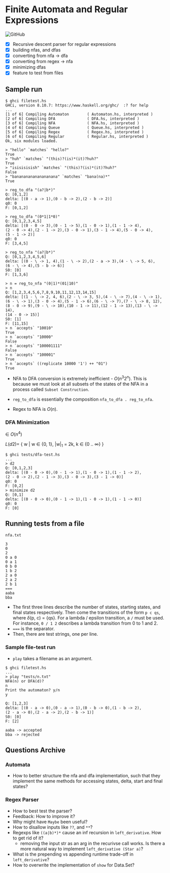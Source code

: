 # Finite Automata and Regular Expressions

![GitHub](https://img.shields.io/github/license/Directoire/under-construction-template)

- [x] Recursive descent parser for regular expressions
- [x] building nfas, and dfas
- [x] converting from nfa -> dfa
- [x] converting from regex -> nfa
- [x] minimizing dfas
- [x] feature to test from files

## Sample run 

```
$ ghci filetest.hs 
GHCi, version 8.10.7: https://www.haskell.org/ghc/  :? for help
...
[1 of 6] Compiling Automaton        ( Automaton.hs, interpreted )
[2 of 6] Compiling DFA              ( DFA.hs, interpreted )
[3 of 6] Compiling NFA              ( NFA.hs, interpreted )
[4 of 6] Compiling Queue            ( Queue.hs, interpreted )
[5 of 6] Compiling Regex            ( Regex.hs, interpreted )
[6 of 6] Compiling Regular          ( Regular.hs, interpreted )
Ok, six modules loaded.

> "hello" `matches` "hello?"
True
> "huh" `matches` "(this)?(is)*(it)?huh?"
True
> "isisisisish" `matches` "(this)?(is)*(it)?huh?"
False
> "bananananananananana" `matches` "bana(na)*"
True

> reg_to_dfa "(a?|b*)"
Q: [0,1,2] 
delta: [(0 - a -> 1),(0 - b -> 2),(2 - b -> 2)] 
q0: 0 
F: [0,1,2]

> reg_to_dfa "(0*1|1*0)"
Q: [0,1,2,3,4,5] 
delta: [(0 - 0 -> 3),(0 - 1 -> 5),(1 - 0 -> 1),(1 - 1 -> 4),
(2 - 0 -> 4),(2 - 1 -> 2),(3 - 0 -> 1),(3 - 1 -> 4),(5 - 0 -> 4),
(5 - 1 -> 2)] 
q0: 0 
F: [3,4,5]

> reg_to_nfa "(a?|b*)"
Q: [0,1,2,3,4,5,6] 
delta: [(0 - \ -> 1, 4),(1 - \ -> 2),(2 - a -> 3),(4 - \ -> 5, 6),
(6 - \ -> 4),(5 - b -> 6)] 
S0: [0] 
F: [1,3,6]

> n = reg_to_nfa "(0|1)*(01|10)"
> n
Q: [1,2,3,4,5,6,7,8,9,10,11,12,13,14,15] 
delta: [(1 - \ -> 2, 4, 6),(2 - \ -> 3, 5),(4 - \ -> 7),(4 - \ -> 1),
(6 - \ -> 1),(3 - 0 -> 4),(5 - 1 -> 6),(6 - \ -> 7),(7 - \ -> 8, 12),
(8 - 0 -> 9),(9 - \ -> 10),(10 - 1 -> 11),(12 - 1 -> 13),(13 - \ -> 14),
(14 - 0 -> 15)] 
S0: [1] 
F: [11,15]
> n `accepts` "10010"
True
> n `accepts` "10000"
False
> n `accepts` "100001111"
False
> n `accepts` "100001"
True
> n `accepts` ((replicate 10000 '1') ++ "01")
True
```

* NFA to DFA conversion is extremely inefficient - $O(n ^ 3 2 ^ n)$. This is because we must look at all subsets of the states of the NFA in a process called `Subset Construction`.
* `reg_to_dfa` is essentially the composition `nfa_to_dfa . reg_to_nfa`.

* Regex to NFA is $O(n)$.

### DFA Minimization

$\in \ O(n ^ 4)$

$L(d2) =$ { w | w $\in$  {0, 1}, |w|$_1$ = 2k, k $\in$ {$0 \ ..\ \infty$} }

```
$ ghci tests/dfa-test.hs 
...
> d2
Q: [0,1,2,3] 
delta: [(0 - 0 -> 0),(0 - 1 -> 1),(1 - 0 -> 1),(1 - 1 -> 2),
(2 - 0 -> 2),(2 - 1 -> 3),(3 - 0 -> 3),(3 - 1 -> 0)] 
q0: 0 
F: [0,2]
> minimize d2
Q: [0,1] 
delta: [(0 - 0 -> 0),(0 - 1 -> 1),(1 - 0 -> 1),(1 - 1 -> 0)] 
q0: 0 
F: [0]
```

## Running tests from a file 

`nfa.txt`
```
3
0
2
0 a 0
0 a 1
0 b 0
1 b 2
2 a 0
2 a 2
2 b 1
===
aaba
bba
```
* The first three lines describe the number of states, starting states, and final states respectively. Then come the transitions of the form `p c qs`, where $\delta$(p, c) = {qs}. For a lambda / epsilon transition, a `/` must be used. For instance, `0 / 1 2` describes a lambda transition from 0 to 1 and 2.
* `===` is the separator.
* Then, there are test strings, one per line.

### Sample file-test run 

* `play` takes a filename as an argument.
```
$ ghci filetest.hs
...
> play "tests/n.txt"
NFA(n) or DFA(d)?
n
Print the automaton? y/n
y

Q: [1,2,3] 
delta: [(0 - a -> 0),(0 - a -> 1),(0 - b -> 0),(1 - b -> 2),
(2 - a -> 0),(2 - a -> 2),(2 - b -> 1)] 
S0: [0] 
F: [2]

aaba -> accepted
bba -> rejected
```

## Questions Archive

### Automata 

- How to better structure the nfa and dfa implementation, such that
  they implement the same methods for accessing states, delta, start and
  final states?

### Regex Parser

- How to best test the parser?
- Feedback: How to improve it?
- Why might have `Maybe` been useful?
- How to disallow inputs like `??`, and `**`?
- Regexps like `((a|b)*)*` cause an inf recursion in `left_derivative`. How to get rid of it?
    * removing the input str as an arg in the recurivse call works. 
      Is there a more natural way to implement `left_derivative (Star a)`?
- What is the prepending vs appending runtime trade-off in `left_derivative`?
- How to overwrite the implementation of `show` for Data.Set?